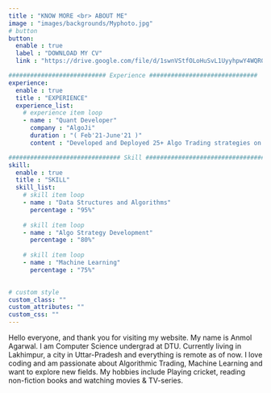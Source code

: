 ```yaml
---
title : "KNOW MORE <br> ABOUT ME"
image : "images/backgrounds/Myphoto.jpg"
# button
button:
  enable : true
  label : "DOWNLOAD MY CV"
  link : "https://drive.google.com/file/d/1swnVStfOLoHuSvL1UyyhpwY4WQRGH8LE/view?usp=sharing"

########################### Experience ##############################
experience:
  enable : true
  title : "EXPERIENCE"
  experience_list:
    # experience item loop
    - name : "Quant Developer"
      company : "AlgoJi"
      duration : "( Feb'21-June'21 )"
      content : "Developed and Deployed 25+ Algo Trading strategies on Excel/Python with ApiBridge. Understanding the needs of Algo trading clients, analyse it and optimize algo flow and behaviour to improve performance and client experience. Developed different types of trading strategies i.e., Short Straddle/Strangle,Camarilla/Fibonacci/Gann Pivot Points, different Price Action techniques."

############################### Skill #################################
skill:
  enable : true
  title : "SKILL"
  skill_list:
    # skill item loop
    - name : "Data Structures and Algorithms"
      percentage : "95%"
      
    # skill item loop
    - name : "Algo Strategy Development"
      percentage : "80%"
      
    # skill item loop
    - name : "Machine Learning"
      percentage : "75%"
   

# custom style
custom_class: "" 
custom_attributes: "" 
custom_css: ""
---
```


Hello everyone, and thank you for visiting my website. My name is Anmol Agarwal. I am Computer Science undergrad at DTU. Currently living in Lakhimpur, a city in Uttar-Pradesh and everything is remote as of now. I love coding and am passionate about Algorithmic Trading, Machine Learning and want to explore new fields. My hobbies include Playing cricket, reading non-fiction books and watching movies & TV-series.